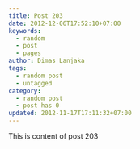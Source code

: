 ```yaml
---
title: Post 203
date: 2012-12-06T17:52:10+07:00
keywords:
  - random
  - post
  - pages
author: Dimas Lanjaka
tags:
  - random post
  - untagged
category:
  - random post
  - post has 0
updated: 2012-11-17T17:11:32+07:00
---
```

This is content of post 203